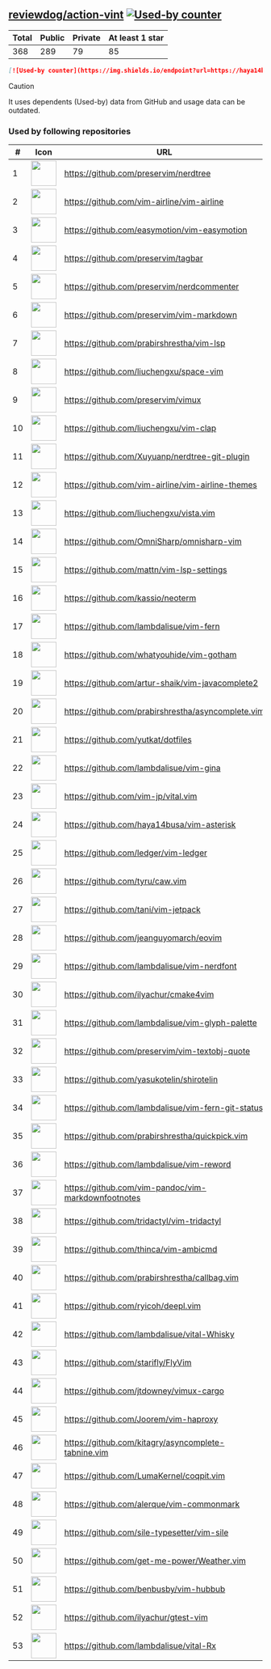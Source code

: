 





## [reviewdog/action-vint](https://github.com/reviewdog/action-vint) [![Used-by counter](https://img.shields.io/endpoint?url=https://haya14busa.github.io/github-used-by/data/reviewdog/action-vint/shieldsio.json)](https://github.com/haya14busa/github-used-by/tree/main/repo/reviewdog/action-vint)

| Total | Public | Private | At least 1 star
| ----- | ------ | ------- | ---------------
| 368 | 289 | 79 | 85 |

```md
[![Used-by counter](https://img.shields.io/endpoint?url=https://haya14busa.github.io/github-used-by/data/reviewdog/action-vint/shieldsio.json)](https://github.com/haya14busa/github-used-by/tree/main/repo/reviewdog/action-vint)
```

> [!CAUTION]
> It uses dependents (Used-by) data from GitHub and usage data can be outdated.

### Used by following repositories

| # | Icon | URL | Stars |
| -- | -- | -- | -- | 
|1|<img src="https://github.com/preservim.png" width=50 height=50>|https://github.com/preservim/nerdtree|19922|
|2|<img src="https://github.com/vim-airline.png" width=50 height=50>|https://github.com/vim-airline/vim-airline|17920|
|3|<img src="https://github.com/easymotion.png" width=50 height=50>|https://github.com/easymotion/vim-easymotion|7628|
|4|<img src="https://github.com/preservim.png" width=50 height=50>|https://github.com/preservim/tagbar|6191|
|5|<img src="https://github.com/preservim.png" width=50 height=50>|https://github.com/preservim/nerdcommenter|4997|
|6|<img src="https://github.com/preservim.png" width=50 height=50>|https://github.com/preservim/vim-markdown|4762|
|7|<img src="https://github.com/prabirshrestha.png" width=50 height=50>|https://github.com/prabirshrestha/vim-lsp|3259|
|8|<img src="https://github.com/liuchengxu.png" width=50 height=50>|https://github.com/liuchengxu/space-vim|2852|
|9|<img src="https://github.com/preservim.png" width=50 height=50>|https://github.com/preservim/vimux|2246|
|10|<img src="https://github.com/liuchengxu.png" width=50 height=50>|https://github.com/liuchengxu/vim-clap|2133|
|11|<img src="https://github.com/Xuyuanp.png" width=50 height=50>|https://github.com/Xuyuanp/nerdtree-git-plugin|2087|
|12|<img src="https://github.com/vim-airline.png" width=50 height=50>|https://github.com/vim-airline/vim-airline-themes|2071|
|13|<img src="https://github.com/liuchengxu.png" width=50 height=50>|https://github.com/liuchengxu/vista.vim|1932|
|14|<img src="https://github.com/OmniSharp.png" width=50 height=50>|https://github.com/OmniSharp/omnisharp-vim|1758|
|15|<img src="https://github.com/mattn.png" width=50 height=50>|https://github.com/mattn/vim-lsp-settings|1353|
|16|<img src="https://github.com/kassio.png" width=50 height=50>|https://github.com/kassio/neoterm|1332|
|17|<img src="https://github.com/lambdalisue.png" width=50 height=50>|https://github.com/lambdalisue/vim-fern|1320|
|18|<img src="https://github.com/whatyouhide.png" width=50 height=50>|https://github.com/whatyouhide/vim-gotham|1266|
|19|<img src="https://github.com/artur-shaik.png" width=50 height=50>|https://github.com/artur-shaik/vim-javacomplete2|970|
|20|<img src="https://github.com/prabirshrestha.png" width=50 height=50>|https://github.com/prabirshrestha/asyncomplete.vim|956|
|21|<img src="https://github.com/yutkat.png" width=50 height=50>|https://github.com/yutkat/dotfiles|852|
|22|<img src="https://github.com/lambdalisue.png" width=50 height=50>|https://github.com/lambdalisue/vim-gina|689|
|23|<img src="https://github.com/vim-jp.png" width=50 height=50>|https://github.com/vim-jp/vital.vim|578|
|24|<img src="https://github.com/haya14busa.png" width=50 height=50>|https://github.com/haya14busa/vim-asterisk|396|
|25|<img src="https://github.com/ledger.png" width=50 height=50>|https://github.com/ledger/vim-ledger|382|
|26|<img src="https://github.com/tyru.png" width=50 height=50>|https://github.com/tyru/caw.vim|377|
|27|<img src="https://github.com/tani.png" width=50 height=50>|https://github.com/tani/vim-jetpack|341|
|28|<img src="https://github.com/jeanguyomarch.png" width=50 height=50>|https://github.com/jeanguyomarch/eovim|194|
|29|<img src="https://github.com/lambdalisue.png" width=50 height=50>|https://github.com/lambdalisue/vim-nerdfont|142|
|30|<img src="https://github.com/ilyachur.png" width=50 height=50>|https://github.com/ilyachur/cmake4vim|130|
|31|<img src="https://github.com/lambdalisue.png" width=50 height=50>|https://github.com/lambdalisue/vim-glyph-palette|130|
|32|<img src="https://github.com/preservim.png" width=50 height=50>|https://github.com/preservim/vim-textobj-quote|124|
|33|<img src="https://github.com/yasukotelin.png" width=50 height=50>|https://github.com/yasukotelin/shirotelin|90|
|34|<img src="https://github.com/lambdalisue.png" width=50 height=50>|https://github.com/lambdalisue/vim-fern-git-status|89|
|35|<img src="https://github.com/prabirshrestha.png" width=50 height=50>|https://github.com/prabirshrestha/quickpick.vim|78|
|36|<img src="https://github.com/lambdalisue.png" width=50 height=50>|https://github.com/lambdalisue/vim-reword|46|
|37|<img src="https://github.com/vim-pandoc.png" width=50 height=50>|https://github.com/vim-pandoc/vim-markdownfootnotes|38|
|38|<img src="https://github.com/tridactyl.png" width=50 height=50>|https://github.com/tridactyl/vim-tridactyl|36|
|39|<img src="https://github.com/thinca.png" width=50 height=50>|https://github.com/thinca/vim-ambicmd|31|
|40|<img src="https://github.com/prabirshrestha.png" width=50 height=50>|https://github.com/prabirshrestha/callbag.vim|29|
|41|<img src="https://github.com/ryicoh.png" width=50 height=50>|https://github.com/ryicoh/deepl.vim|28|
|42|<img src="https://github.com/lambdalisue.png" width=50 height=50>|https://github.com/lambdalisue/vital-Whisky|28|
|43|<img src="https://github.com/starifly.png" width=50 height=50>|https://github.com/starifly/FlyVim|24|
|44|<img src="https://github.com/jtdowney.png" width=50 height=50>|https://github.com/jtdowney/vimux-cargo|24|
|45|<img src="https://github.com/Joorem.png" width=50 height=50>|https://github.com/Joorem/vim-haproxy|21|
|46|<img src="https://github.com/kitagry.png" width=50 height=50>|https://github.com/kitagry/asyncomplete-tabnine.vim|13|
|47|<img src="https://github.com/LumaKernel.png" width=50 height=50>|https://github.com/LumaKernel/coqpit.vim|10|
|48|<img src="https://github.com/alerque.png" width=50 height=50>|https://github.com/alerque/vim-commonmark|9|
|49|<img src="https://github.com/sile-typesetter.png" width=50 height=50>|https://github.com/sile-typesetter/vim-sile|9|
|50|<img src="https://github.com/get-me-power.png" width=50 height=50>|https://github.com/get-me-power/Weather.vim|8|
|51|<img src="https://github.com/benbusby.png" width=50 height=50>|https://github.com/benbusby/vim-hubbub|6|
|52|<img src="https://github.com/ilyachur.png" width=50 height=50>|https://github.com/ilyachur/gtest-vim|5|
|53|<img src="https://github.com/lambdalisue.png" width=50 height=50>|https://github.com/lambdalisue/vital-Rx|5|
